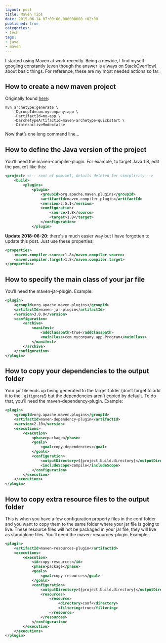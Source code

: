 ```yaml
---
layout: post
title: Maven Tips
date: 2015-06-14 07:00:00.000000000 +02:00
published: true
categories:
- tech
tags:
- java
- maven
---
```


I started using Maven at work recently. Being a newbie, I find myself googling constantly (even though the answer is always on StackOverflow) about basic things. For reference, these are my most needed actions so far:

## How to create a new maven project

Originally found <a href="http://maven.apache.org/guides/getting-started/maven-in-five-minutes.html">here</a>:

```
mvn archetype:generate \
    -DgroupId=com.mycompany.app \
    -DartifactId=my-app \
    -DarchetypeArtifactId=maven-archetype-quickstart \
    -DinteractiveMode=false
```

Now that’s one long command line…
<h2 id="how-to-define-the-java-version-of-the-project">How to define the Java version of the project</h2>

You’ll need the maven-compiler-plugin. For example, to target Java 1.8, edit the <code>pom.xml</code> like this:

```xml
<project> <!-- root of pom.xml, details deleted for simiplicity -->
    <build>
        <plugins>
            <plugin>
                <groupId>org.apache.maven.plugins</groupId>
                <artifactId>maven-compiler-plugin</artifactId>
                <version>3.5.1</version>
                <configuration>
                    <source>1.8</source>
                    <target>1.8</target>
                </configuration>
            </plugin>
```

<strong>Update 2018-06-20</strong>: there's a much easier way but I have forgotten to update this post. Just use these properties:

```xml
<properties>
    <maven.compiler.source>1.8</maven.compiler.source>
    <maven.compiler.target>1.8</maven.compiler.target>
</properties>
```

<h2 id="how-to-specify-the-main-class-of-your-jar-file">How to specify the main class of your jar file</h2>

You’ll need the maven-jar-plugin. Example:

```xml
<plugin>
    <groupId>org.apache.maven.plugins</groupId>
    <artifactId>maven-jar-plugin</artifactId>
    <version>3.0.0</version>
    <configuration>
        <archive>
            <manifest>
                <addClasspath>true</addClasspath>
                <mainClass>com.mycompany.app.Program</mainClass>
            </manifest>
        </archive>
    </configuration>
</plugin>
```

<h2 id="how-to-copy-your-dependencies-to-the-output-folder">How to copy your dependencies to the output folder</h2>

Your jar file ends up being generated to the target folder (don’t forget to add it to the <code>.gitignore</code>!) but the dependencies aren’t copied by default. To do that, you’ll need the maven-dependency-plugin. Example:

```xml
<plugin>
    <groupId>org.apache.maven.plugins</groupId>
    <artifactId>maven-dependency-plugin</artifactId>
    <version>2.10</version>
    <executions>
        <execution>
            <phase>package</phase>
            <goals>
                <goal>copy-dependencies</goal>
            </goals>
            <configuration>
                <outputDirectory>${project.build.directory}</outputDirectory>
                <includeScope>compile</includeScope>
            </configuration>
        </execution>
    </executions>
</plugin>
```

<h2 id="how-to-copy-extra-resource-files-to-the-output-folder">How to copy extra resource files to the output folder</h2>

This is when you have a few configuration property files in the conf folder and you want to copy them to the same folder where your jar file is going to live. These resource files will not be packaged in your jar file, they will live as standalone files. You’ll need the maven-resources-plugin. Example:

```xml
<plugin>
    <artifactId>maven-resources-plugin</artifactId>
    <executions>
        <execution>
            <id>copy-resources</id>
            <phase>package</phase>
            <goals>
                <goal>copy-resources</goal>
            </goals>
            <configuration>
                <outputDirectory>${project.build.directory}</outputDirectory>
                <resources>
                    <resource>
                        <directory>conf</directory>
                        <filtering>true</filtering>
                    </resource>
                </resources>
            </configuration>
        </execution>
    </executions>
</plugin>
```
